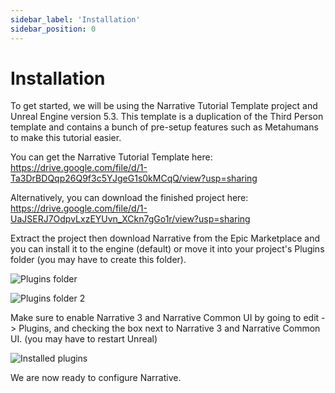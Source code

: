 ```yaml
---
sidebar_label: 'Installation'
sidebar_position: 0
---
```


# Installation

To get started, we will be using the Narrative Tutorial Template project and Unreal Engine version 5.3. This template is a duplication of the Third Person template and contains a bunch of pre-setup features such as Metahumans to make this tutorial easier.

You can get the Narrative Tutorial Template here:
https://drive.google.com/file/d/1-Ta3DrBDQqp26Q9f3c5YJgeG1s0kMCqQ/view?usp=sharing

Alternatively, you can download the finished project here:
https://drive.google.com/file/d/1-UaJSERJ7OdpvLxzEYUvn_XCkn7gGo1r/view?usp=sharing

Extract the project then download Narrative from the Epic Marketplace and you can install it to the engine (default) or move it into your project's Plugins folder (you may have to create this folder).

![Plugins folder](/img/installed_plugins_folder.webp)

![Plugins folder 2](/img/installed_plugins_folder_2.webp)

Make sure to enable Narrative 3 and Narrative Common UI by going to edit -> Plugins, and checking the box next to Narrative 3 and Narrative Common UI. (you may have to restart Unreal)

![Installed plugins](/img/installed_plugins.webp)

We are now ready to configure Narrative.
